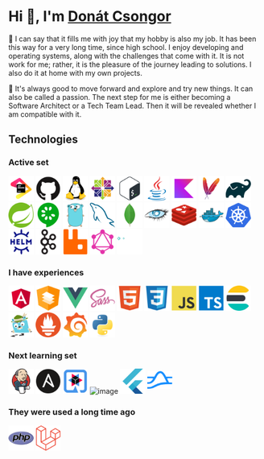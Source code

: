 # Hi 👋, I'm [Donát Csongor](https://www.linkedin.com/in/donat-csongor/)

🔭 I can say that it fills me with joy that my hobby is also my job. It has been this way for a very long time, since high school. 
I enjoy developing and operating systems, along with the challenges that come with it. 
It is not work for me; rather, it is the pleasure of the journey leading to solutions. 
I also do it at home with my own projects.

🎯 It's always good to move forward and explore and try new things. It can also be called a passion.
The next step for me is either becoming a Software Architect or a Tech Team Lead. 
Then it will be revealed whether I am compatible with it. 

## Technologies

### Active set
<img src="https://raw.githubusercontent.com/devicons/devicon/master/icons/jetbrains/jetbrains-original.svg" width="50" height="auto" alt="image"> <img src="https://raw.githubusercontent.com/devicons/devicon/master/icons/github/github-original.svg" width="50" height="auto" alt="image"> <img src="https://raw.githubusercontent.com/devicons/devicon/master/icons/linux/linux-original.svg" width="50" height="auto" alt="image"> <img src="https://raw.githubusercontent.com/devicons/devicon/master/icons/centos/centos-original.svg" width="50" height="auto" alt="image"> <img src="https://raw.githubusercontent.com/devicons/devicon/master/icons/bash/bash-original.svg" width="50" height="auto" alt="image">
<img src="https://raw.githubusercontent.com/devicons/devicon/master/icons/java/java-original.svg" width="50" height="auto" alt="image"> <img src="https://raw.githubusercontent.com/devicons/devicon/master/icons/kotlin/kotlin-original.svg" width="50" height="auto" alt="image"> <img src="https://raw.githubusercontent.com/devicons/devicon/master/icons/maven/maven-original.svg" width="50" height="auto" alt="image">
<img src="https://raw.githubusercontent.com/devicons/devicon/master/icons/gradle/gradle-original.svg" width="50" height="auto" alt="image"> <img src="https://raw.githubusercontent.com/devicons/devicon/master/icons/spring/spring-original.svg" width="50" height="auto" alt="image"> <img src="https://raw.githubusercontent.com/devicons/devicon/master/icons/cucumber/cucumber-plain.svg" width="50" height="auto" alt="image"> <img src="https://raw.githubusercontent.com/devicons/devicon/master/icons/go/go-original.svg" width="50" height="auto" alt="image"> <img src="https://raw.githubusercontent.com/devicons/devicon/master/icons/mysql/mysql-original.svg" width="50" height="auto" alt="image">
<img src="https://raw.githubusercontent.com/devicons/devicon/master/icons/mongodb/mongodb-original.svg" width="50" height="auto" alt="image"> <img src="https://raw.githubusercontent.com/devicons/devicon/master/icons/cassandra/cassandra-original.svg" width="50" height="auto" alt="image"> <img src="https://raw.githubusercontent.com/devicons/devicon/master/icons/redis/redis-original.svg" width="50" height="auto" alt="image">
<img src="https://raw.githubusercontent.com/devicons/devicon/master/icons/docker/docker-original.svg" width="50" height="auto" alt="image"> <img src="https://raw.githubusercontent.com/devicons/devicon/master/icons/kubernetes/kubernetes-original.svg" width="50" height="auto" alt="image"> <img src="https://raw.githubusercontent.com/devicons/devicon/master/icons/helm/helm-original.svg" width="50" height="auto" alt="image">
<img src="https://raw.githubusercontent.com/devicons/devicon/master/icons/apachekafka/apachekafka-original.svg" width="50" height="auto" alt="image"> <img src="https://raw.githubusercontent.com/devicons/devicon/master/icons/rabbitmq/rabbitmq-original.svg" width="50" height="auto" alt="image"> <img src="https://raw.githubusercontent.com/devicons/devicon/master/icons/graphql/graphql-plain.svg" width="50" height="auto" alt="image"> <img src="https://raw.githubusercontent.com/devicons/devicon/master/icons/grpc/grpc-original.svg" width="50" height="auto" alt="image">

### I have experiences
<img src="https://raw.githubusercontent.com/devicons/devicon/master/icons/angular/angular-original.svg" width="50" height="auto" alt="image"> <img src="https://raw.githubusercontent.com/devicons/devicon/master/icons/angularmaterial/angularmaterial-original.svg" width="50" height="auto" alt="image"> <img src="https://raw.githubusercontent.com/devicons/devicon/master/icons/vuejs/vuejs-original.svg" width="50" height="auto" alt="image"> <img src="https://raw.githubusercontent.com/devicons/devicon/master/icons/sass/sass-original.svg" width="50" height="auto" alt="image"> <img src="https://raw.githubusercontent.com/devicons/devicon/master/icons/html5/html5-original.svg" width="50" height="auto" alt="image"> <img src="https://raw.githubusercontent.com/devicons/devicon/master/icons/css3/css3-original.svg" width="50" height="auto" alt="image"> <img src="https://raw.githubusercontent.com/devicons/devicon/master/icons/javascript/javascript-original.svg" width="50" height="auto" alt="image"> <img src="https://raw.githubusercontent.com/devicons/devicon/master/icons/typescript/typescript-original.svg" width="50" height="auto" alt="image"> <img src="https://raw.githubusercontent.com/devicons/devicon/master/icons/elasticsearch/elasticsearch-original.svg" width="50" height="auto" alt="image"> <img src="https://raw.githubusercontent.com/devicons/devicon/master/icons/jaegertracing/jaegertracing-original.svg" width="50" height="auto" alt="image"> <img src="https://raw.githubusercontent.com/devicons/devicon/master/icons/prometheus/prometheus-original.svg" width="50" height="auto" alt="image"> <img src="https://raw.githubusercontent.com/devicons/devicon/master/icons/grafana/grafana-original.svg" width="50" height="auto" alt="image"> <img src="https://raw.githubusercontent.com/devicons/devicon/master/icons/python/python-original.svg" width="50" height="auto" alt="image"> 

### Next learning set
<img src="https://raw.githubusercontent.com/devicons/devicon/master/icons/jenkins/jenkins-original.svg" width="50" height="auto" alt="image"> <img src="https://raw.githubusercontent.com/devicons/devicon/master/icons/ansible/ansible-original.svg" width="50" height="auto" alt="image"> <img src="https://raw.githubusercontent.com/devicons/devicon/master/icons/quarkus/quarkus-original.svg" width="50" height="auto" alt="image"> <img src="https://objectcomputing.com/files/2616/2275/4406/micronaut_stacked_black.svg" width="50" height="auto" alt="image"> <img src="https://raw.githubusercontent.com/devicons/devicon/master/icons/flutter/flutter-original.svg" width="50" height="auto" alt="image"> <img src="media/apache-pulzar.svg" style="padding-bottom: 10px" width="50" height="auto" alt="image">

### They were used a long time ago
<img src="https://raw.githubusercontent.com/devicons/devicon/master/icons/php/php-original.svg" width="50" height="auto" alt="image"> <img src="https://raw.githubusercontent.com/devicons/devicon/master/icons/laravel/laravel-original.svg" width="50" height="auto" alt="image">
